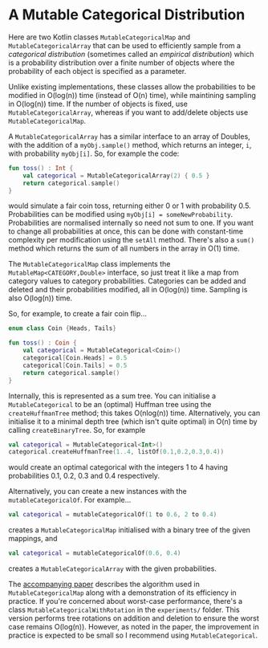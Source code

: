 # A Mutable Categorical Distribution

Here are two Kotlin classes `MutableCategoricalMap` and `MutableCategoricalArray` that can be used to efficiently sample from a *categorical distribution* (sometimes called an *empirical distribution*) which is a probability distribution over a finite number of objects where the probability of each object is specified as a parameter.

Unlike existing implementations, these classes allow the probabilities to be modified in O(log(n)) time (instead of O(n) time), while maintining sampling in O(log(n)) time. If the number of objects is fixed, use `MutableCategoricalArray`, whereas if you want to add/delete objects use `MutableCategoricalMap`.
 
 A `MutableCategoricalArray` has a similar interface to an array of Doubles, with the addition of a `myObj.sample()` method, which returns an integer, `i`, with probability `myObj[i]`. So, for example the code:
```kotlin
fun toss() : Int {
    val categorical = MutableCategoricalArray(2) { 0.5 }
    return categorical.sample()
}
```
would simulate a fair coin toss, returning either 0 or 1 with probability 0.5. Probabilities can be modified using `myObj[i] = someNewProbability`. Probabilities are normalised internally so need not sum to one. If you want to change all probabilities at once, this can be done with constant-time complexity per modification using the `setAll` method. There's also a `sum()` method which returns the sum of all numbers in the array in O(1) time.

The `MutableCategoricalMap` class implements the `MutableMap<CATEGORY,Double>` interface, so just treat it like a map from category values to category probabilities. Categories can be added and deleted and their probabilities modified, all in O(log(n)) time. Sampling is also O(log(n)) time.

So, for example, to create a fair coin flip...
```kotlin
enum class Coin {Heads, Tails}

fun toss() : Coin {
    val categorical = MutableCategorical<Coin>()
    categorical[Coin.Heads] = 0.5
    categorical[Coin.Tails] = 0.5
    return categorical.sample()
}
```

Internally, this is represented as a sum tree. You can initialise a `MutableCategorical` to be an (optimal) Huffman tree using the `createHuffmanTree` method; this takes O(nlog(n)) time. Alternatively, you can initialise it to a minimal depth tree (which isn't quite optimal) in O(n) time by calling `createBinaryTree`. So, for example
```kotlin
val categorical = MutableCategorical<Int>()
categorical.createHuffmanTree(1..4, listOf(0.1,0.2,0.3,0.4))
```
would create an optimal categorical with the integers 1 to 4 having probabilities 0.1, 0.2, 0.3 and 0.4 respectively.

Alternatively, you can create a new instances with the `mutableCategoricalOf`. For example...
```kotlin
val categorical = mutableCategoricalOf(1 to 0.6, 2 to 0.4)
```
creates a `MutableCategoricalMap` initialised with a binary tree of the given mappings, and
```kotlin
val categorical = mutableCategoricalOf(0.6, 0.4)
```
creates a `MutableCategoricalArray` with the given probabilities.

The [accompanying paper](./paper.pdf) describes the algorithm used in `MutableCategoricalMap` along with a demonstration of its efficiency in practice. If you're concerned about worst-case performance, there's a class `MutableCategoricalWithRotation` in the `experiments/` folder. This version performs tree rotations on addition and deletion to ensure the worst case remains O(log(n)). However, as noted in the paper, the improvement in practice is expected to be small so I recommend using `MutableCategorical`.